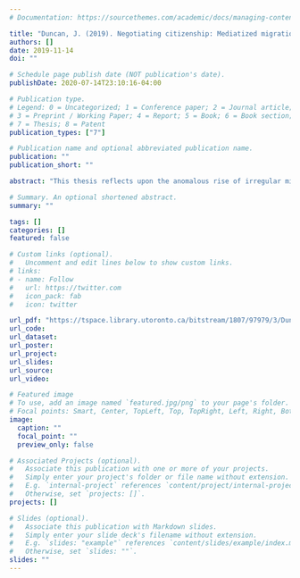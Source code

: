 ```yaml
---
# Documentation: https://sourcethemes.com/academic/docs/managing-content/

title: "Duncan, J. (2019). Negotiating citizenship: Mediatized migration and the Canadian data border."
authors: []
date: 2019-11-14
doi: ""

# Schedule page publish date (NOT publication's date).
publishDate: 2020-07-14T23:10:16-04:00

# Publication type.
# Legend: 0 = Uncategorized; 1 = Conference paper; 2 = Journal article;
# 3 = Preprint / Working Paper; 4 = Report; 5 = Book; 6 = Book section;
# 7 = Thesis; 8 = Patent
publication_types: ["7"]

# Publication name and optional abbreviated publication name.
publication: ""
publication_short: ""

abstract: "This thesis reflects upon the anomalous rise of irregular migration into Canada near the town of Lacolle, Quebec and the response of the Canadian government in the context of prevalent networked communications. Conceiving of politics as performance, the research engages in a systematic content analysis of Canadian Press and Agence France Press coverage of arrivals through Lacolle to identify an official ‘institutional narrative’. Subsequently, I test this institutional narrative, which privileges the voices of Canadian political elites, establishing my own ‘narrative of encounter’ through analysis of a variety of legislation, policy, and internal documents obtained both publicly and through Canada’s Access to Information System. This produced novel insights regarding how the massive proliferation of networked communication has shaped possibilities for citizenship and authority at the Canadian border in many paradoxical and ironic ways."

# Summary. An optional shortened abstract.
summary: ""

tags: []
categories: []
featured: false

# Custom links (optional).
#   Uncomment and edit lines below to show custom links.
# links:
# - name: Follow
#   url: https://twitter.com
#   icon_pack: fab
#   icon: twitter

url_pdf: "https://tspace.library.utoronto.ca/bitstream/1807/97979/3/Duncan_James_%20_201911_MIS_thesis.pdf"
url_code:
url_dataset:
url_poster:
url_project:
url_slides:
url_source:
url_video:

# Featured image
# To use, add an image named `featured.jpg/png` to your page's folder.
# Focal points: Smart, Center, TopLeft, Top, TopRight, Left, Right, BottomLeft, Bottom, BottomRight.
image:
  caption: ""
  focal_point: ""
  preview_only: false

# Associated Projects (optional).
#   Associate this publication with one or more of your projects.
#   Simply enter your project's folder or file name without extension.
#   E.g. `internal-project` references `content/project/internal-project/index.md`.
#   Otherwise, set `projects: []`.
projects: []

# Slides (optional).
#   Associate this publication with Markdown slides.
#   Simply enter your slide deck's filename without extension.
#   E.g. `slides: "example"` references `content/slides/example/index.md`.
#   Otherwise, set `slides: ""`.
slides: ""
---
```

